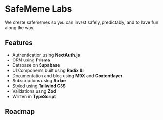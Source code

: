# SafeMeme Labs

We create safememes so you can invest safely, predictably, and to have fun along the way.

## Features

- Authentication using **NextAuth.js**
- ORM using **Prisma**
- Database on **Supabase**
- UI Components built using **Radix UI**
- Documentation and blog using **MDX** and **Contentlayer**
- Subscriptions using **Stripe**
- Styled using **Tailwind CSS**
- Validations using **Zod**
- Written in **TypeScript**

## Roadmap
